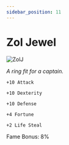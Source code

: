 ```yaml
---
sidebar_position: 11
---
```


# Zol Jewel

![ZolJ](https://vwiki.valorserver.com/api/item/picture/zol%20jewel)

<i>A ring fit for a captain.</i>

    +10 Attack
    
    +10 Dexterity
    
    +10 Defense
    
    +4 Fortune
    
    +2 Life Steal
    
Fame Bonus: 8%
